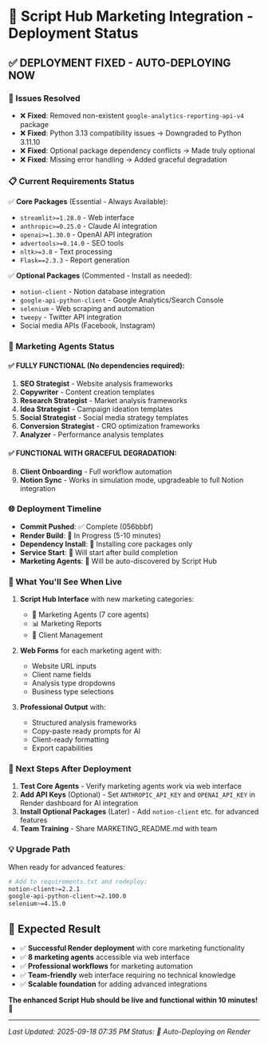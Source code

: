 # 🚀 Script Hub Marketing Integration - Deployment Status

## ✅ **DEPLOYMENT FIXED - AUTO-DEPLOYING NOW**

### **🔧 Issues Resolved**
- ❌ **Fixed**: Removed non-existent `google-analytics-reporting-api-v4` package
- ❌ **Fixed**: Python 3.13 compatibility issues → Downgraded to Python 3.11.10
- ❌ **Fixed**: Optional package dependency conflicts → Made truly optional
- ❌ **Fixed**: Missing error handling → Added graceful degradation

### **📋 Current Requirements Status**
✅ **Core Packages** (Essential - Always Available):
- `streamlit>=1.28.0` - Web interface
- `anthropic>=0.25.0` - Claude AI integration
- `openai>=1.30.0` - OpenAI API integration
- `advertools>=0.14.0` - SEO tools
- `nltk>=3.8` - Text processing
- `Flask==2.3.3` - Report generation

✅ **Optional Packages** (Commented - Install as needed):
- `notion-client` - Notion database integration
- `google-api-python-client` - Google Analytics/Search Console
- `selenium` - Web scraping and automation
- `tweepy` - Twitter API integration
- Social media APIs (Facebook, Instagram)

### **🤖 Marketing Agents Status**

#### **✅ FULLY FUNCTIONAL (No dependencies required)**:
1. **SEO Strategist** - Website analysis frameworks
2. **Copywriter** - Content creation templates
3. **Research Strategist** - Market analysis frameworks
4. **Idea Strategist** - Campaign ideation templates
5. **Social Strategist** - Social media strategy templates
6. **Conversion Strategist** - CRO optimization frameworks
7. **Analyzer** - Performance analysis templates

#### **✅ FUNCTIONAL WITH GRACEFUL DEGRADATION**:
8. **Client Onboarding** - Full workflow automation
9. **Notion Sync** - Works in simulation mode, upgradeable to full Notion integration

### **🌐 Deployment Timeline**
- **Commit Pushed**: ✅ Complete (056bbbf)
- **Render Build**: 🔄 In Progress (5-10 minutes)
- **Dependency Install**: 🔄 Installing core packages only
- **Service Start**: 🔄 Will start after build completion
- **Marketing Agents**: 🔄 Will be auto-discovered by Script Hub

### **📱 What You'll See When Live**
1. **Script Hub Interface** with new marketing categories:
   - 🤖 Marketing Agents (7 core agents)
   - 📊 Marketing Reports
   - 👥 Client Management

2. **Web Forms** for each marketing agent with:
   - Website URL inputs
   - Client name fields
   - Analysis type dropdowns
   - Business type selections

3. **Professional Output** with:
   - Structured analysis frameworks
   - Copy-paste ready prompts for AI
   - Client-ready formatting
   - Export capabilities

### **🔧 Next Steps After Deployment**
1. **Test Core Agents** - Verify marketing agents work via web interface
2. **Add API Keys** (Optional) - Set `ANTHROPIC_API_KEY` and `OPENAI_API_KEY` in Render dashboard for AI integration
3. **Install Optional Packages** (Later) - Add `notion-client` etc. for advanced features
4. **Team Training** - Share MARKETING_README.md with team

### **💡 Upgrade Path**
When ready for advanced features:
```bash
# Add to requirements.txt and redeploy:
notion-client>=2.2.1
google-api-python-client>=2.100.0
selenium>=4.15.0
```

## 🎯 **Expected Result**
- ✅ **Successful Render deployment** with core marketing functionality
- ✅ **8 marketing agents** accessible via web interface
- ✅ **Professional workflows** for marketing automation
- ✅ **Team-friendly** web interface requiring no technical knowledge
- ✅ **Scalable foundation** for adding advanced integrations

**The enhanced Script Hub should be live and functional within 10 minutes! 🚀**

---
*Last Updated: 2025-09-18 07:35 PM*
*Status: 🔄 Auto-Deploying on Render*